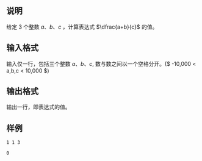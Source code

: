 <h2>说明</h2>

给定 $3$ 个整数 $a$、$b$、$c$ ，计算表达式 $\dfrac{a+b}{c}$ 的值。
<h2>输入格式</h2>

输入仅一行，包括三个整数 $a$、$b$、$c$, 数与数之间以一个空格分开。($ -10,000 < a,b,c < 10,000 $)

<h2>输出格式</h2>

输出一行，即表达式的值。

<h2>样例</h2>
<pre><code class="language-input1">1 1 3</code></pre><pre><code class="language-output1">0</code></pre>
